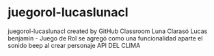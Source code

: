 # juegorol-lucaslunacl
juegorol-lucaslunacl created by GitHub Classroom
Luna Clarasó Lucas benjamin - Juego de Rol
se agregó como una funcionalidad aparte el sonido beep al crear personaje
API DEL CLIMA
